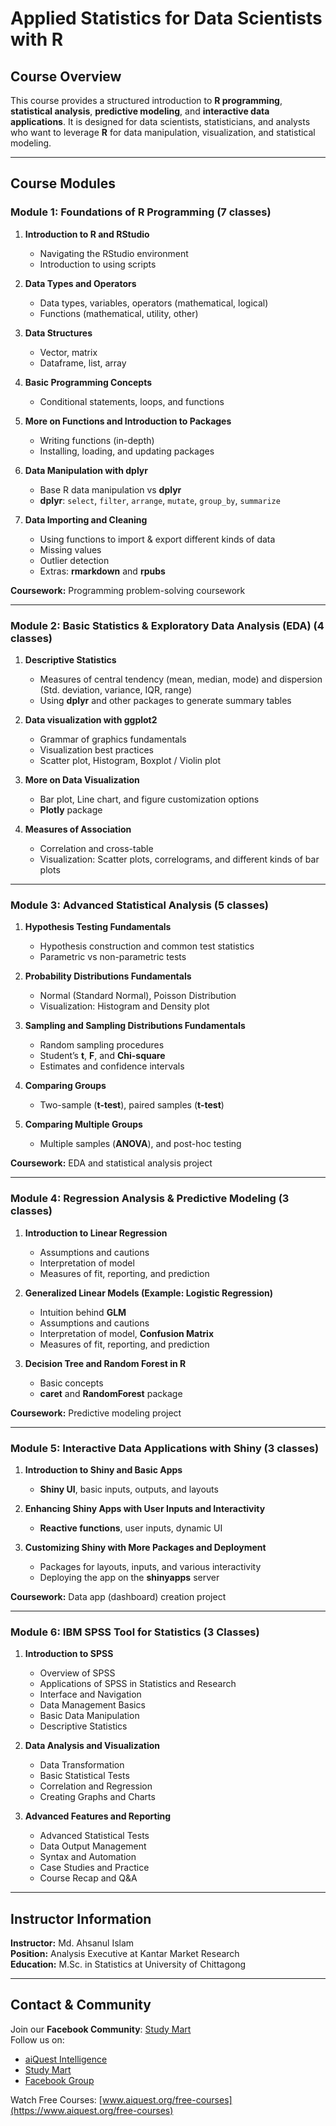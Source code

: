 # Applied Statistics for Data Scientists with R

## Course Overview
This course provides a structured introduction to **R programming**, **statistical analysis**, **predictive modeling**, and **interactive data applications**. It is designed for data scientists, statisticians, and analysts who want to leverage **R** for data manipulation, visualization, and statistical modeling.

---

## **Course Modules**

### **Module 1: Foundations of R Programming (7 classes)**
1. **Introduction to R and RStudio**
   - Navigating the RStudio environment
   - Introduction to using scripts  

2. **Data Types and Operators**
   - Data types, variables, operators (mathematical, logical)
   - Functions (mathematical, utility, other)

3. **Data Structures**
   - Vector, matrix
   - Dataframe, list, array

4. **Basic Programming Concepts**
   - Conditional statements, loops, and functions

5. **More on Functions and Introduction to Packages**
   - Writing functions (in-depth)
   - Installing, loading, and updating packages

6. **Data Manipulation with dplyr**
   - Base R data manipulation vs **dplyr**
   - **dplyr**: `select`, `filter`, `arrange`, `mutate`, `group_by`, `summarize`

7. **Data Importing and Cleaning**
   - Using functions to import & export different kinds of data
   - Missing values
   - Outlier detection
   - Extras: **rmarkdown** and **rpubs**

**Coursework:** Programming problem-solving coursework

---

### **Module 2: Basic Statistics & Exploratory Data Analysis (EDA) (4 classes)**
1. **Descriptive Statistics**
   - Measures of central tendency (mean, median, mode) and dispersion (Std. deviation, variance, IQR, range)
   - Using **dplyr** and other packages to generate summary tables

2. **Data visualization with ggplot2**
   - Grammar of graphics fundamentals
   - Visualization best practices
   - Scatter plot, Histogram, Boxplot / Violin plot

3. **More on Data Visualization**
   - Bar plot, Line chart, and figure customization options
   - **Plotly** package

4. **Measures of Association**
   - Correlation and cross-table
   - Visualization: Scatter plots, correlograms, and different kinds of bar plots

---

### **Module 3: Advanced Statistical Analysis (5 classes)**
1. **Hypothesis Testing Fundamentals**
   - Hypothesis construction and common test statistics
   - Parametric vs non-parametric tests

2. **Probability Distributions Fundamentals**
   - Normal (Standard Normal), Poisson Distribution
   - Visualization: Histogram and Density plot

3. **Sampling and Sampling Distributions Fundamentals**
   - Random sampling procedures
   - Student’s **t**, **F**, and **Chi-square**
   - Estimates and confidence intervals

4. **Comparing Groups**
   - Two-sample (**t-test**), paired samples (**t-test**)

5. **Comparing Multiple Groups**
   - Multiple samples (**ANOVA**), and post-hoc testing

**Coursework:** EDA and statistical analysis project

---

### **Module 4: Regression Analysis & Predictive Modeling (3 classes)**
1. **Introduction to Linear Regression**
   - Assumptions and cautions
   - Interpretation of model
   - Measures of fit, reporting, and prediction

2. **Generalized Linear Models (Example: Logistic Regression)**
   - Intuition behind **GLM**
   - Assumptions and cautions
   - Interpretation of model, **Confusion Matrix**
   - Measures of fit, reporting, and prediction

3. **Decision Tree and Random Forest in R**
   - Basic concepts
   - **caret** and **RandomForest** package

**Coursework:** Predictive modeling project

---

### **Module 5: Interactive Data Applications with Shiny (3 classes)**
1. **Introduction to Shiny and Basic Apps**
   - **Shiny UI**, basic inputs, outputs, and layouts

2. **Enhancing Shiny Apps with User Inputs and Interactivity**
   - **Reactive functions**, user inputs, dynamic UI

3. **Customizing Shiny with More Packages and Deployment**
   - Packages for layouts, inputs, and various interactivity
   - Deploying the app on the **shinyapps** server

**Coursework:** Data app (dashboard) creation project

---

### **Module 6: IBM SPSS Tool for Statistics (3 Classes)**
1. **Introduction to SPSS**
   - Overview of SPSS
   - Applications of SPSS in Statistics and Research
   - Interface and Navigation
   - Data Management Basics
   - Basic Data Manipulation
   - Descriptive Statistics

2. **Data Analysis and Visualization**
   - Data Transformation
   - Basic Statistical Tests
   - Correlation and Regression
   - Creating Graphs and Charts

3. **Advanced Features and Reporting**
   - Advanced Statistical Tests
   - Data Output Management
   - Syntax and Automation
   - Case Studies and Practice
   - Course Recap and Q&A

---

## **Instructor Information**
**Instructor:** Md. Ahsanul Islam  
**Position:** Analysis Executive at Kantar Market Research  
**Education:** M.Sc. in Statistics at University of Chittagong  

---

## **Contact & Community**

Join our **Facebook Community**: [Study Mart](https://facebook.com/StudyMart.org)  
Follow us on:  
- [aiQuest Intelligence](https://facebook.com/aiQuest.org)  
- [Study Mart](https://facebook.com/StudyMart.org)  
- [Facebook Group](https://facebook.com/groups/studymart)  

Watch Free Courses: [www.aiquest.org/free-courses](https://www.aiquest.org/free-courses)

